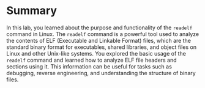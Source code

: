 # Summary

In this lab, you learned about the purpose and functionality of the `readelf` command in Linux. The `readelf` command is a powerful tool used to analyze the contents of ELF (Executable and Linkable Format) files, which are the standard binary format for executables, shared libraries, and object files on Linux and other Unix-like systems. You explored the basic usage of the `readelf` command and learned how to analyze ELF file headers and sections using it. This information can be useful for tasks such as debugging, reverse engineering, and understanding the structure of binary files.
